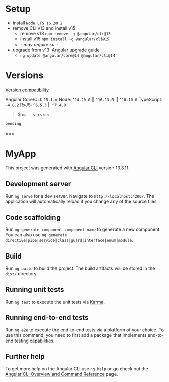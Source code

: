 # Setup

- install `Node LTS 16.20.2`
- remove CLI v13 and install v15
  - remove v13 `npm remove -g @angular/cli@13`
  - install v15 `npm install -g @angular/cli@15`
  - *- may require su -*
- upgrade from v13: [Angular upgrade guide](https://update.angular.io/?v=13.0-15.0)
  - `ng update @angular/core@14 @angular/cli@14`

# Versions

[Version compatibility](https://angular.io/guide/versions)

Angular Core/CLI: `15.1.x`
Node: `^14.20.0` || `^16.13.0` || `^18.10.0`
TypeScript: `~4.8.2`
RxJS: `^6.5.3` || `^7.4.0`

> $ `ng --version`
```sh
pending

```

===

# MyApp

This project was generated with [Angular CLI](https://github.com/angular/angular-cli) version 13.3.11.

## Development server

Run `ng serve` for a dev server. Navigate to `http://localhost:4200/`. The application will automatically reload if you change any of the source files.

## Code scaffolding

Run `ng generate component component-name` to generate a new component. You can also use `ng generate directive|pipe|service|class|guard|interface|enum|module`.

## Build

Run `ng build` to build the project. The build artifacts will be stored in the `dist/` directory.

## Running unit tests

Run `ng test` to execute the unit tests via [Karma](https://karma-runner.github.io).

## Running end-to-end tests

Run `ng e2e` to execute the end-to-end tests via a platform of your choice. To use this command, you need to first add a package that implements end-to-end testing capabilities.

## Further help

To get more help on the Angular CLI use `ng help` or go check out the [Angular CLI Overview and Command Reference](https://angular.io/cli) page.
